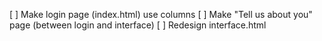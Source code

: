 [ ] Make login page (index.html) use columns
[ ] Make "Tell us about you" page (between login and interface)
[ ] Redesign interface.html
